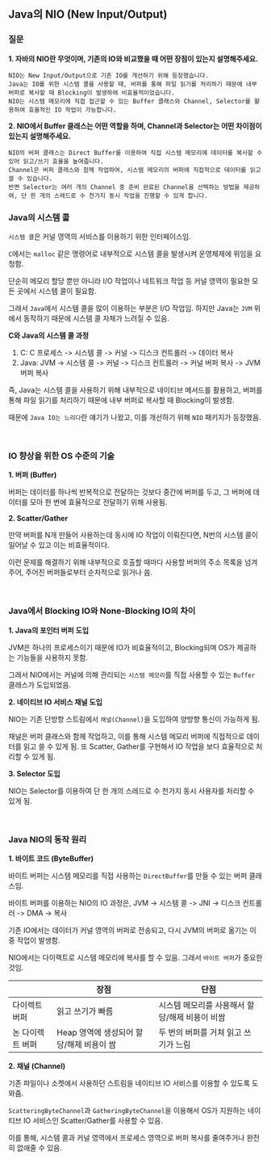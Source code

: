 ## Java의 NIO (New Input/Output)

### 질문
**1. 자바의 NIO란 무엇이며, 기존의 IO와 비교했을 때 어떤 장점이 있는지 설명해주세요.**

    NIO는 New Input/Output으로 기존 IO를 개선하기 위해 등장했습니다.
    Java는 IO를 위한 시스템 콜을 사용할 때, 버퍼를 통해 파일 읽기를 처리하기 때문에 내부 버퍼로 복사할 때 Blocking이 발생하여 비효율적이었습니다. 
    NIO는 시스템 메모리에 직접 접근할 수 있는 Buffer 클래스와 Channel, Selector를 활용하여 효율적인 IO 작업이 가능합니다.

**2. NIO에서 Buffer 클래스는 어떤 역할을 하며, Channel과 Selector는 어떤 차이점이 있는지 설명해주세요.**
    
    NIO의 버퍼 클래스는 Direct Buffer를 이용하여 직접 시스템 메모리에 데이터를 복사할 수 있어 읽고/쓰기 효율을 높여줍니다.
    Channel은 버퍼 클래스와 함께 작업하여, 시스템 메모리의 버퍼에 직접적으로 데이터를 읽고 쓸 수 있습니다. 
    반면 Selector는 여러 개의 Channel 중 준비 완료된 Channel을 선택하는 방법을 제공하여, 단 한 개의 스레드로 수 천가지 동시 작업을 진행할 수 있게 합니다.


### Java의 시스템 콜

`시스템 콜`은 커널 영역의 서비스를 이용하기 위한 인터페이스임.

`C`에서는 `malloc` 같은 명령어로 내부적으로 시스템 콜을 발생시켜 운영체제에 위임을 요청함.

단순히 메모리 할당 뿐만 아니라 I/O 작업이나 네트워크 작업 등 커널 영역이 필요한 모든 곳에서 시스템 콜이 필요함.

그래서 `Java`에서 시스템 콜을 많이 이용하는 부분은 I/O 작업임.
하지만 Java는 `JVM` 위에서 동작하기 때문에 시스템 콜 자체가 느려질 수 있음.

**C와 Java의 시스템 콜 과정**
1. C: C 프로세스 -> 시스템 콜 -> 커널 -> 디스크 컨트롤러 -> 데이터 복사
2. Java: JVM -> 시스템 콜 -> 커널 -> 디스크 컨트롤러 -> 커널 버퍼 복사 -> JVM 버퍼 복사

즉, Java는 시스템 콜을 사용하기 위해 내부적으로 네이티브 메서드를 활용하고,
버퍼를 통해 파일 읽기를 처리하기 때문에 내부 버퍼로 복사할 때 Blocking이 발생함.

때문에 `Java IO는 느리다`란 얘기가 나왔고, 이를 개선하기 위해 `NIO` 패키지가 등장했음.

<br>

### IO 향상을 위한 OS 수준의 기술

**1. 버퍼 (Buffer)**

버퍼는 데이터를 하나씩 반복적으로 전달하는 것보다 중간에 버퍼를 두고,
그 버퍼에 데이터를 모아 한 번에 효율적으로 전달하기 위해 사용됨.

**2. Scatter/Gather**

만약 버퍼를 N개 만들어 사용하는데 동시에 IO 작업이 이뤄진다면,
N번의 시스템 콜이 일어날 수 있고 이는 비효율적이다.

이런 문제를 해결하기 위해 내부적으로 호출할 때마다 사용할 버퍼의 주소 목록을 넘겨주어,
주어진 버퍼들로부터 순차적으로 읽거나 씀.

<br>

### Java에서 Blocking IO와 None-Blocking IO의 차이

**1. Java의 포인터 버퍼 도입**

JVM은 하나의 프로세스이기 때문에 IO가 비효율적이고, Blocking되며 OS가 제공하는 기능들을 사용하지 못함.

그래서 NIO에서는 커널에 의해 관리되는 `시스템 메모리`를 직접 사용할 수 있는 `Buffer` 클래스가 도입되었음.

**2. 네이티브 IO 서비스 채널 도입**

NIO는 기존 단방향 스트림에서 `채널(Channel)`을 도입하여 양방향 통신이 가능하게 됨.

채널은 버퍼 클래스와 함께 작업하고, 이를 통해 시스템 메모리 버퍼에 직접적으로 데이터를 읽고 쓸 수 있게 됨.
또 Scatter, Gather를 구현해서 IO 작업을 보다 효율적으로 처리할 수 있게 됨.

**3. Selector 도입**

NIO는 Selector를 이용하여 단 한 개의 스레드로 수 천가지 동시 사용자를 처리할 수 있게 됨.

<br>

### Java NIO의 동작 원리

**1. 바이트 코드 (ByteBuffer)**

바이트 버퍼는 시스템 메모리를 직접 사용하는 `DirectBuffer`를 만들 수 있는 버퍼 클래스임.

바이트 버퍼를 이용하는 NIO의 IO 과정은, JVM -> 시스템 콜 -> JNI -> 디스크 컨트롤러 -> DMA -> 복사

기존 IO에서는 데이터가 커널 영역의 버퍼로 전송되고, 다시 JVM의 버퍼로 옮기는 이중 작업이 발생함.

NIO에서는 다이렉트로 시스템 메모리에 복사를 할 수 있음. 그래서 `바이트 버퍼`가 중요한 것임.

|           | 장점                        | 단점                         |
|-----------|---------------------------|----------------------------|
| 다이렉트 버퍼   | 읽고 쓰기가 빠름                 | 시스템 메모리를 사용해서 할당/해제 비용이 비쌈 |
| 논 다이렉트 버퍼 | Heap 영역에 생성되어 할당/해제 비용이 쌈 | 두 번의 버퍼를 거쳐 읽고 쓰기가 느림      |

**2. 채널 (Channel)**

기존 파일이나 소켓에서 사용하던 스트림을 네이티브 IO 서비스를 이용할 수 있도록 도와줌.

`ScatteringByteChannel`과 `GatheringByteChannel`을 이용해서 OS가 지원하는 네이티브 IO 서비스인 Scatter/Gather를 사용할 수 있음.

이를 통해, 시스템 콜과 커널 영역에서 프로세스 영역으로 버퍼 복사를 줄여주거나 완전히 없애줄 수 있음.